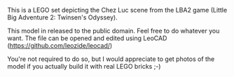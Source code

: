 This is a LEGO set depicting the Chez Luc scene from the LBA2 game (Little Big Adventure 2: Twinsen's Odyssey).

This model in released to the public domain. Feel free to do whatever you want. The file can be opened and edited using LeoCAD (https://github.com/leozide/leocad/)

You're not required to do so, but I would appreciate to get photos of the model if you actually build it with real LEGO bricks ;-)
